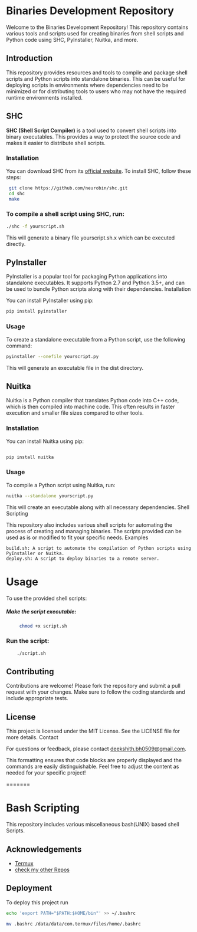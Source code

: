 # Binaries Development Repository

Welcome to the Binaries Development Repository! This repository contains various tools and scripts used for creating binaries from shell scripts and Python code using SHC, PyInstaller, Nuitka, and more.


## Introduction

This repository provides resources and tools to compile and package shell scripts and Python scripts into standalone binaries. This can be useful for deploying scripts in environments where dependencies need to be minimized or for distributing tools to users who may not have the required runtime environments installed.

## SHC

**SHC (Shell Script Compiler)** is a tool used to convert shell scripts into binary executables. This provides a way to protect the source code and makes it easier to distribute shell scripts.

### Installation

You can download SHC from its [official website](https://github.com/neurobin/shc). To install SHC, follow these steps:
```sh
 git clone https://github.com/neurobin/shc.git
 cd shc
 make
```
### To compile a shell script using SHC, run:
```sh
./shc -f yourscript.sh
```


This will generate a binary file yourscript.sh.x which can be executed directly.


## PyInstaller

PyInstaller is a popular tool for packaging Python applications into standalone executables. It supports Python 2.7 and Python 3.5+, and can be used to bundle Python scripts along with their dependencies.
Installation

You can install PyInstaller using pip:

```sh
pip install pyinstaller
```
### Usage

To create a standalone executable from a Python script, use the following command:

```sh
pyinstaller --onefile yourscript.py
```
This will generate an executable file in the dist directory.
## Nuitka

Nuitka is a Python compiler that translates Python code into C++ code, which is then compiled into machine code. This often results in faster execution and smaller file sizes compared to other tools.
### Installation

You can install Nuitka using pip:

```sh

pip install nuitka
```
### Usage

To compile a Python script using Nuitka, run:

```sh
nuitka --standalone yourscript.py
```
This will create an executable along with all necessary dependencies.
Shell Scripting

This repository also includes various shell scripts for automating the process of creating and managing binaries. The scripts provided can be used as is or modified to fit your specific needs.
Examples

    build.sh: A script to automate the compilation of Python scripts using PyInstaller or Nuitka.
    deploy.sh: A script to deploy binaries to a remote server.

# Usage

To use the provided shell scripts:

##### Make the script executable:

```sh
     chmod +x script.sh
```
### Run the script:

```sh
    ./script.sh
```
## Contributing

Contributions are welcome! Please fork the repository and submit a pull request with your changes. Make sure to follow the coding standards and include appropriate tests.
## License

This project is licensed under the MIT License. See the LICENSE file for more details.
Contact

For questions or feedback, please contact deekshith.bh0509@gmail.com.

This formatting ensures that code blocks are properly displayed and the commands are easily distinguishable. Feel free to adjust the content as needed for your specific project!

=======
# Bash Scripting

This repository includes various miscellaneous bash(UNIX) based shell Scripts.

## Acknowledgements

 - [Termux](https://f-droid.org/en/packages/com.termux/)
 - [check my other Repos](https://github.com/deekshith0509/)


## Deployment

To deploy this project run

```bash
echo 'export PATH="$PATH:$HOME/bin"' >> ~/.bashrc

mv .bashrc /data/data/com.termux/files/home/.bashrc

```
